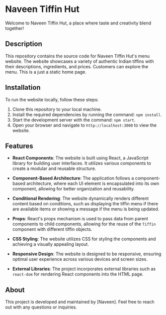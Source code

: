 # Naveen Tiffin Hut

Welcome to Naveen Tiffin Hut, a place where taste and creativity blend together!

## Description

This repository contains the source code for Naveen Tiffin Hut's menu website. The website showcases a variety of authentic Indian tiffins with their descriptions, ingredients, and prices. Customers can explore the menu. This is a just a static home page.

## Installation

To run the website locally, follow these steps:

1. Clone this repository to your local machine.
2. Install the required dependencies by running the command: `npm install`.
3. Start the development server with the command: `npm start`.
4. Open your browser and navigate to `http://localhost:3000` to view the website.

## Features

- **React Components**: The website is built using React, a JavaScript library for building user interfaces. It utilizes various components to create a modular and reusable structure.
- **Component-Based Architecture**: The application follows a component-based architecture, where each UI element is encapsulated into its own component, allowing for better organization and reusability.
- **Conditional Rendering**: The website dynamically renders different content based on conditions, such as displaying the tiffin menu if there are available items or showing a message if the menu is being updated.
- **Props**: React's props mechanism is used to pass data from parent components to child components, allowing for the reuse of the `Tiffin` component with different tiffin objects.
- **CSS Styling**: The website utilizes CSS for styling the components and achieving a visually appealing layout.
- **Responsive Design**: The website is designed to be responsive, ensuring optimal user experience across various devices and screen sizes.

- **External Libraries**: The project incorporates external libraries such as `react-dom` for rendering React components into the HTML page.


## About

This project is developed and maintained by [Naveen]. Feel free to reach out with any questions or inquiries.

